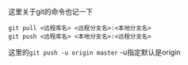 这里关于git的命令也记一下

```shell
git pull <远程库名> <远程分支名>:<本地分支名>  
git push <远程库名> <本地分支名>:<远程分支名>  

```
这里的`git push -u origin master` -u指定默认是origin

